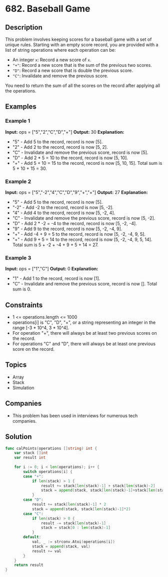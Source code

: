 # 682. Baseball Game## DescriptionThis problem involves keeping scores for a baseball game with a set of unique rules. Starting with an empty score record, you are provided with a list of string operations where each operation can be:- An integer `x`: Record a new score of `x`.- `"+"`: Record a new score that is the sum of the previous two scores.- `"D"`: Record a new score that is double the previous score.- `"C"`: Invalidate and remove the previous score.You need to return the sum of all the scores on the record after applying all the operations.## Examples### Example 1**Input:** ops = ["5","2","C","D","+"]**Output:** 30**Explanation:**- "5" - Add 5 to the record, record is now [5].- "2" - Add 2 to the record, record is now [5, 2].- "C" - Invalidate and remove the previous score, record is now [5].- "D" - Add 2 * 5 = 10 to the record, record is now [5, 10].- "+" - Add 5 + 10 = 15 to the record, record is now [5, 10, 15].  Total sum is 5 + 10 + 15 = 30.### Example 2**Input:** ops = ["5","-2","4","C","D","9","+","+"]**Output:** 27**Explanation:**- "5" - Add 5 to the record, record is now [5].- "-2" - Add -2 to the record, record is now [5, -2].- "4" - Add 4 to the record, record is now [5, -2, 4].- "C" - Invalidate and remove the previous score, record is now [5, -2].- "D" - Add 2 * -2 = -4 to the record, record is now [5, -2, -4].- "9" - Add 9 to the record, record is now [5, -2, -4, 9].- "+" - Add -4 + 9 = 5 to the record, record is now [5, -2, -4, 9, 5].- "+" - Add 9 + 5 = 14 to the record, record is now [5, -2, -4, 9, 5, 14].  Total sum is 5 + -2 + -4 + 9 + 5 + 14 = 27.### Example 3**Input:** ops = ["1","C"]**Output:** 0**Explanation:**- "1" - Add 1 to the record, record is now [1].- "C" - Invalidate and remove the previous score, record is now [].  Total sum is 0.## Constraints- 1 <= operations.length <= 1000- operations[i] is "C", "D", "+", or a string representing an integer in the range [-3 * 10^4, 3 * 10^4].- For operation "+", there will always be at least two previous scores on the record.- For operations "C" and "D", there will always be at least one previous score on the record.## Topics- Array- Stack- Simulation## Companies- This problem has been used in interviews for numerous tech companies.## Solution```gofunc calPoints(operations []string) int {    var stack []int    var result int		for i := 0; i < len(operations); i++ {        switch operations[i] {        case "+":            if len(stack) > 1 {                result += stack[len(stack)-1] + stack[len(stack)-2]                stack = append(stack, stack[len(stack)-1]+stack[len(stack)-2])			}        case "D":            result += stack[len(stack)-1] * 2            stack = append(stack, stack[len(stack)-1]*2)        case "C":            if len(stack) > 0 {                result -= stack[len(stack)-1]                stack = stack[0 : len(stack)-1]            }        default:            val, _ := strconv.Atoi(operations[i])            stack = append(stack, val)            result += val		}    }    return result}```